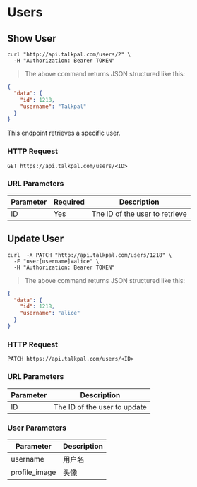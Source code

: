 # Users

## Show User

```shell
curl "http://api.talkpal.com/users/2" \
  -H "Authorization: Bearer TOKEN"
```

> The above command returns JSON structured like this:

```json
{
  "data": {
    "id": 1218,
    "username": "Talkpal"
  }
}
```

This endpoint retrieves a specific user.

### HTTP Request

`GET https://api.talkpal.com/users/<ID>`

### URL Parameters

Parameter | Required | Description
--------- | --------- | -----------
ID | Yes | The ID of the user to retrieve


## Update User

```shell
curl  -X PATCH "http://api.talkpal.com/users/1218" \
  -F "user[username]=alice" \
  -H "Authorization: Bearer TOKEN"
```

> The above command returns JSON structured like this:

```json
{
  "data": {
    "id": 1218,
    "username": "alice"
  }
}
```

### HTTP Request

`PATCH https://api.talkpal.com/users/<ID>`

### URL Parameters

Parameter | Description
--------- | ---------
ID        | The ID of the user to update

### User Parameters

Parameter | Description
--------- | --------- 
username  | 用户名
profile_image | 头像





